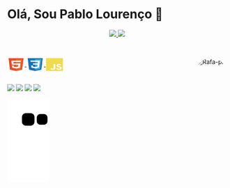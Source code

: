 # Olá, Sou Pablo Lourenço 👋


<div align="center">
  <a href="https://github.com/devpablolpr">
  <img height="180em" src="https://github-readme-stats.vercel.app/api?username=devpablolpr&show_icons=true&theme=dark&include_all_commits=true&count_private=true"/>
  <img height="180em" src="https://github-readme-stats.vercel.app/api/top-langs/?username=devpablolpr&layout=compact&langs_count=7&theme=dark"/>
</div>
  
  ##
  
<div style="display: inline_block"><br>
    <img align="center" alt="Pablo-HTML" height="30" width="40" src="https://raw.githubusercontent.com/devicons/devicon/master/icons/html5/html5-original.svg">
  <img align="center" alt="Pablo-CSS" height="30" width="40" src="https://raw.githubusercontent.com/devicons/devicon/master/icons/css3/css3-original.svg">
  <img align="center" alt="Pablo-Js" height="30" width="40" src="https://raw.githubusercontent.com/devicons/devicon/master/icons/javascript/javascript-plain.svg">
  <img align="right" alt="Rafa-pic" height="150" style="border-radius:50px;" src="https://devpablolpr.github.io/sniper-bot/pbo-logo.svg">
</div>
  
  ##
 
<div> 
  <a href="https://instagram.com/dev.pablolpr" target="_blank"><img src="https://img.shields.io/badge/-Instagram-%23E4405F?style=for-the-badge&logo=instagram&logoColor=white" target="_blank"></a>
  <a href="https://www.linkedin.com/pablo-rodrigues-a2486422b/" target="_blank"><img src="https://img.shields.io/badge/-LinkedIn-%230077B5?style=for-the-badge&logo=linkedin&logoColor=white" target="_blank"></a>
  <a href = "mailto:dev.pablolpr@gmail.com"><img src="https://img.shields.io/badge/-Gmail-%23333?style=for-the-badge&logo=gmail&logoColor=white" target="_blank"></a> 
  <a href="https://https://www.twitch.tv/queredvaijungle" target="_blank"><img src="https://img.shields.io/badge/Twitch-9146FF?style=for-the-badge&logo=twitch&logoColor=white" target="_blank"></a>
 
  ![Snake animation](https://github.com/devpablolpr/devpablolpr/blob/output/github-contribution-grid-snake.svg)
 
</div>
